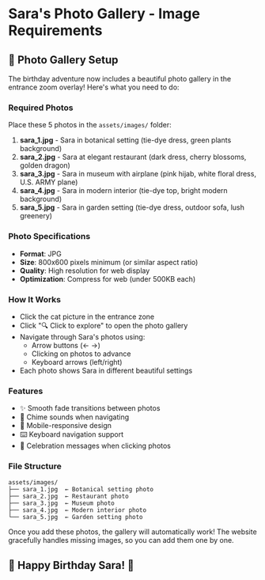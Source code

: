 # Sara's Photo Gallery - Image Requirements

## 📸 Photo Gallery Setup

The birthday adventure now includes a beautiful photo gallery in the entrance zoom overlay! Here's what you need to do:

### Required Photos
Place these 5 photos in the `assets/images/` folder:

1. **sara_1.jpg** - Sara in botanical setting (tie-dye dress, green plants background)
2. **sara_2.jpg** - Sara at elegant restaurant (dark dress, cherry blossoms, golden dragon)
3. **sara_3.jpg** - Sara in museum with airplane (pink hijab, white floral dress, U.S. ARMY plane)
4. **sara_4.jpg** - Sara in modern interior (tie-dye top, bright modern background)
5. **sara_5.jpg** - Sara in garden setting (tie-dye dress, outdoor sofa, lush greenery)

### Photo Specifications
- **Format**: JPG
- **Size**: 800x600 pixels minimum (or similar aspect ratio)
- **Quality**: High resolution for web display
- **Optimization**: Compress for web (under 500KB each)

### How It Works
- Click the cat picture in the entrance zone
- Click "🔍 Click to explore" to open the photo gallery
- Navigate through Sara's photos using:
  - Arrow buttons (← →)
  - Clicking on photos to advance
  - Keyboard arrows (left/right)
- Each photo shows Sara in different beautiful settings

### Features
- ✨ Smooth fade transitions between photos
- 🎵 Chime sounds when navigating
- 📱 Mobile-responsive design
- ⌨️ Keyboard navigation support
- 🎉 Celebration messages when clicking photos

### File Structure
```
assets/images/
├── sara_1.jpg  ← Botanical setting photo
├── sara_2.jpg  ← Restaurant photo
├── sara_3.jpg  ← Museum photo
├── sara_4.jpg  ← Modern interior photo
└── sara_5.jpg  ← Garden setting photo
```

Once you add these photos, the gallery will automatically work! The website gracefully handles missing images, so you can add them one by one.

## 🎂 Happy Birthday Sara! 🎉
